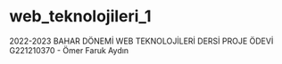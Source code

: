# web_teknolojileri_1
2022-2023 BAHAR DÖNEMİ WEB TEKNOLOJİLERİ DERSİ PROJE ÖDEVİ  </br>
G221210370 - Ömer Faruk Aydın </br>
